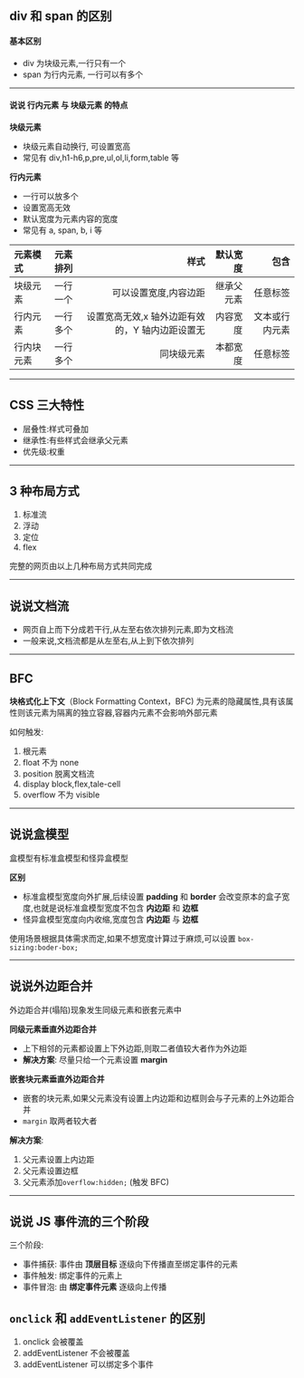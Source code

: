 ## div 和 span 的区别

#### 基本区别

- div 为块级元素,一行只有一个
- span 为行内元素, 一行可以有多个

---

#### 说说 行内元素 与 块级元素 的特点

**块级元素**

- 块级元素自动换行, 可设置宽高
- 常见有 div,h1-h6,p,pre,ul,ol,li,form,table 等

**行内元素**

- 一行可以放多个
- 设置宽高无效
- 默认宽度为元素内容的宽度
- 常见有 a, span, b, i 等

| 元素模式   | 元素排列 |                                            样式 |   默认宽度 |           包含 |
| :--------- | :------: | ----------------------------------------------: | ---------: | -------------: |
| 块级元素   | 一行一个 |                           可以设置宽度,内容边距 | 继承父元素 |       任意标签 |
| 行内元素   | 一行多个 | 设置宽高无效,x 轴外边距有效的，Y 轴内边距设置无 |   内容宽度 | 文本或行内元素 |
| 行内块元素 | 一行多个 |                                      同块级元素 |   本都宽度 |       任意标签 |

---

## CSS 三大特性

- 层叠性:样式可叠加
- 继承性:有些样式会继承父元素
- 优先级:权重

---

## 3 种布局方式

1. 标准流
2. 浮动
3. 定位
4. flex

完整的网页由以上几种布局方式共同完成

---

## 说说文档流

- 网页自上而下分成若干行,从左至右依次排列元素,即为文档流
- 一般来说,文档流都是从左至右,从上到下依次排列

---

## BFC

**块格式化上下文**（Block Formatting Context，BFC) 为元素的隐藏属性,具有该属性则该元素为隔离的独立容器,容器内元素不会影响外部元素

如何触发:

1. 根元素
2. float 不为 none
3. position 脱离文档流
4. display block,flex,tale-cell
5. overflow 不为 visible

---

## 说说盒模型

盒模型有标准盒模型和怪异盒模型

**区别**

- 标准盒模型宽度向外扩展,后续设置 **padding** 和 **border** 会改变原本的盒子宽度,也就是说标准盒模型宽度不包含 **内边距** 和 **边框**
- 怪异盒模型宽度向内收缩,宽度包含 **内边距** 与 **边框**

使用场景根据具体需求而定,如果不想宽度计算过于麻烦,可以设置 `box-sizing:boder-box;`

---

## 说说外边距合并

外边距合并(塌陷)现象发生同级元素和嵌套元素中

**同级元素垂直外边距合并**

- 上下相邻的元素都设置上下外边距,则取二者值较大者作为外边距
- **解决方案**: 尽量只给一个元素设置 **margin**

**嵌套块元素垂直外边距合并**

- 嵌套的块元素,如果父元素没有设置上内边距和边框则会与子元素的上外边距合并
- `margin` 取两者较大者

**解决方案**:

1. 父元素设置上内边距
2. 父元素设置边框
3. 父元素添加`overflow:hidden;` (触发 BFC)

---

## 说说 JS 事件流的三个阶段

三个阶段:

- 事件捕获: 事件由 **顶层目标** 逐级向下传播直至绑定事件的元素
- 事件触发: 绑定事件的元素上
- 事件冒泡: 由 **绑定事件元素** 逐级向上传播

## `onclick` 和 `addEventListener` 的区别

1. onclick 会被覆盖
2. addEventListener 不会被覆盖
3. addEventListener 可以绑定多个事件
